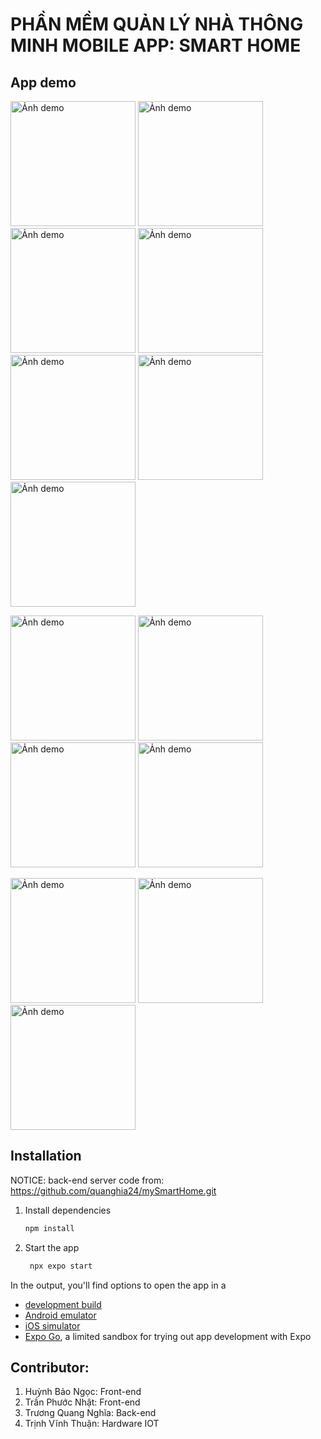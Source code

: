 # PHẦN MỀM QUẢN LÝ NHÀ THÔNG MINH MOBILE APP: SMART HOME
## App demo
<p >
   <img src="https://drive.google.com/uc?export=view&id=1VMqy0iGFzMBssfvm_epK9j147Re3nNo7" alt="Ảnh demo" width="200" style="display:inline-block; margin-right:20 px;" />
   <img src="https://drive.google.com/uc?export=view&id=16Z_XDWHZ17XOEsfS8qutyQu2zpnRz9H4" alt="Ảnh demo" width="200" style="display:inline-block; margin-right:20 px;" />
   <img src="https://drive.google.com/uc?export=view&id=1uNDPCRbquovPoZ6alYOBchlQOM9ju8ED" alt="Ảnh demo" width="200" style="display:inline-block; margin-right:20 px;" />
   <img src="https://drive.google.com/uc?export=view&id=1zD7FfKWlavdtLTdyiuyDoVW5fWIGWvTs" alt="Ảnh demo" width="200" style="display:inline-block; margin-right:20 px;" />
   <img src="https://drive.google.com/uc?export=view&id=1G555lshVppnW_c0qlDIq0DoD3ALjlmdm" alt="Ảnh demo" width="200" style="display:inline-block; margin-right:20 px;" />
   <img src="https://drive.google.com/uc?export=view&id=1RpuhQ6s5KKXmtimxTEMc1iGBrWLZTV49" alt="Ảnh demo" width="200" style="display:inline-block; margin-right:20 px;" />
   <img src="https://drive.google.com/uc?export=view&id=1C1hSNJPno8gj1R1junAD0VIw_SSD6jpi" alt="Ảnh demo" width="200" style="display:inline-block; margin-right:20 px;" />
</p>

<p>
   <img src="https://drive.google.com/uc?export=view&id=189406vGvMS1-Ub_-6jwGrVdDfPQrTOee" alt="Ảnh demo" width="200" style="display:inline-block; margin-right:20 px;" />
   <img src="https://drive.google.com/uc?export=view&id=1qhjJ3Vjtrnke0ZOdeShVWhwIMV9hpwCg" alt="Ảnh demo" width="200" style="display:inline-block; margin-right:20 px;" />
   <img src="https://drive.google.com/uc?export=view&id=1S3YG2Gg0wQe8iqTErXj3FdXWOoeJGZwN" alt="Ảnh demo" width="200" style="display:inline-block; margin-right:20 px;" />
   <img src="https://drive.google.com/uc?export=view&id=1gTZYgoeVgnlkIOx_PEO97sXe2CTEnuPo" alt="Ảnh demo" width="200" style="display:inline-block; margin-right:20 px;" />
</p>

<p>
   <img src="https://drive.google.com/uc?export=view&id=1LI6iuSnA20CVxi7EB2IuJ1vgJxAGUIu-" alt="Ảnh demo" width="200" style="display:inline-block; margin-right:20 px;" />
   <img src="https://drive.google.com/uc?export=view&id=1l8SGUicXvuv-QSE3gEswjzdKKs1c2bQK" alt="Ảnh demo" width="200" style="display:inline-block; margin-right:20 px;" />
   <img src="https://drive.google.com/uc?export=view&id=1Tn-6aVDCUaCiBAS_APfc_DEX67AU2ts_" alt="Ảnh demo" width="200" style="display:inline-block; margin-right:20 px;" />
</p>



## Installation
NOTICE: back-end server code from: https://github.com/quanghia24/mySmartHome.git
1. Install dependencies

   ```bash
   npm install
   ```
2. Start the app
   ```bash
    npx expo start
   ```
In the output, you'll find options to open the app in a
- [development build](https://docs.expo.dev/develop/development-builds/introduction/)
- [Android emulator](https://docs.expo.dev/workflow/android-studio-emulator/)
- [iOS simulator](https://docs.expo.dev/workflow/ios-simulator/)
- [Expo Go](https://expo.dev/go), a limited sandbox for trying out app development with Expo

## Contributor:
1. Huỳnh Bảo Ngọc: Front-end
2. Trần Phước Nhật: Front-end
3. Trương Quang Nghĩa: Back-end
4. Trịnh Vĩnh Thuận: Hardware IOT
